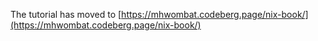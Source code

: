 The tutorial has moved to [https://mhwombat.codeberg.page/nix-book/](https://mhwombat.codeberg.page/nix-book/)

